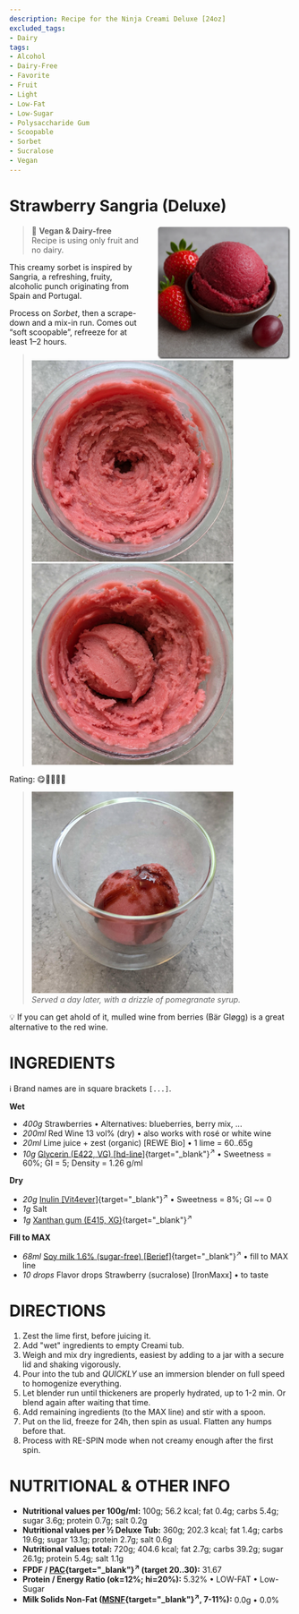 ```yaml
---
description: Recipe for the Ninja Creami Deluxe [24oz]
excluded_tags:
- Dairy
tags:
- Alcohol
- Dairy-Free
- Favorite
- Fruit
- Light
- Low-Fat
- Low-Sugar
- Polysaccharide Gum
- Scoopable
- Sorbet
- Sucralose
- Vegan
---
```

# Strawberry Sangria (Deluxe)
<img style="float: right; margin-left: 1.5em;" width=240 alt="Logo" src="logo-berry-sangria.png" />

> 🌿 **Vegan & Dairy-free**<br />Recipe is using only fruit and no dairy.

This creamy sorbet is inspired by Sangria, a refreshing, fruity, alcoholic punch originating from Spain and Portugal.

Process on *Sorbet*, then a scrape-down and a mix-in run.
Comes out “soft scoopable”, refreeze for at least 1–2 hours.

> <img width=360 alt="After Mix-in" src="Strawberry-Sangria_2025-06-14_1.jpg" class="zoomable" />
> <img width=360 alt="Scooped" src="Strawberry-Sangria_2025-06-14_2.jpg" class="zoomable" />

Rating: 😋🍷🍓🍓🍓

> <img width=360 alt="Scooped" src="Strawberry-Sangria_Scooped_2025-06-15_1.jpg" class="zoomable" /><br />
> *Served a day later, with a drizzle of pomegranate syrup.*

💡 If you can get ahold of it, mulled wine from berries (Bär Gløgg) is a great alternative to the red wine.

# INGREDIENTS

ℹ️ Brand names are in square brackets `[...]`.

**Wet**

  - _400g_ Strawberries • Alternatives: blueberries, berry mix, ...
  - _200ml_ Red Wine 13 vol% (dry) • also works with rosé or white wine
  - _20ml_ Lime juice + zest (organic) [REWE Bio] • 1 lime = 60..65g
  - _10g_ [Glycerin (E422, VG) \[hd-line\]](/ice-creamery/info/ingredients/#vegetable-glycerin-glycerol-vg-e422){target="_blank"}<sup>↗</sup> • Sweetness = 60%; GI = 5; Density = 1.26 g/ml

**Dry**

  - _20g_ [Inulin \[Vit4ever\]](/ice-creamery/info/ingredients/#inulin){target="_blank"}<sup>↗</sup> • Sweetness = 8%; GI ~= 0
  - _1g_ Salt
  - _1g_ [Xanthan gum (E415, XG)](/ice-creamery/info/ingredients/#xanthan-gum-xg-e415){target="_blank"}<sup>↗</sup>

**Fill to MAX**

  - _68ml_ [Soy milk 1.6% (sugar-free) \[Berief\]](/ice-creamery/info/ingredients/#soy-milk){target="_blank"}<sup>↗</sup> • fill to MAX line
  - _10 drops_ Flavor drops Strawberry (sucralose) [IronMaxx] • to taste

# DIRECTIONS

 1. Zest the lime first, before juicing it.
 1. Add "wet" ingredients to empty Creami tub.
 1. Weigh and mix dry ingredients, easiest by adding to a jar with a secure lid and shaking vigorously.
 1. Pour into the tub and *QUICKLY* use an immersion blender on full speed to homogenize everything.
 1. Let blender run until thickeners are properly hydrated, up to 1-2 min. Or blend again after waiting that time.
 1. Add remaining ingredients (to the MAX line) and stir with a spoon.
 1. Put on the lid, freeze for 24h, then spin as usual. Flatten any humps before that.
 1. Process with RE-SPIN mode when not creamy enough after the first spin.

# NUTRITIONAL & OTHER INFO
- **Nutritional values per 100g/ml:** 100g; 56.2 kcal; fat 0.4g; carbs 5.4g; sugar 3.6g; protein 0.7g; salt 0.2g
- **Nutritional values per ½ Deluxe Tub:** 360g; 202.3 kcal; fat 1.4g; carbs 19.6g; sugar 13.1g; protein 2.7g; salt 0.6g
- **Nutritional values total:** 720g; 404.6 kcal; fat 2.7g; carbs 39.2g; sugar 26.1g; protein 5.4g; salt 1.1g
- **FPDF / [PAC](/ice-creamery/info/glossary/#potere-anti-congelante-pac){target="_blank"}<sup>↗</sup> (target 20..30):** 31.67
- **Protein / Energy Ratio (ok=12%; hi=20%):** 5.32% • LOW-FAT • Low-Sugar
- **Milk Solids Non-Fat ([MSNF](/ice-creamery/info/glossary/#milk-solids-not-fat-msnf){target="_blank"}<sup>↗</sup>, 7-11%):** 0.0g • 0.0%
